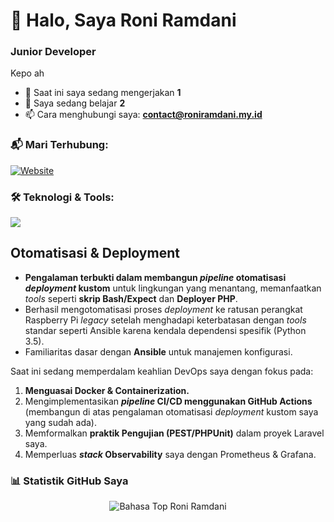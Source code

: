 # 👋 Halo, Saya Roni Ramdani
### Junior Developer

Kepo ah


* 🔭 Saat ini saya sedang mengerjakan **1**
* 🌱 Saya sedang belajar **2**
* 📫 Cara menghubungi saya: **contact@roniramdani.my.id**

### 📬 Mari Terhubung:
<p align="left">
  <a href="https://roniramdani.my.id" target="_blank">
    <img src="https://img.shields.io/badge/Website-555555?style=for-the-badge&logo=globe&logoColor=white" alt="Website"/>
  </a>
</p>

### 🛠️ Teknologi & Tools:
<p align="left">
  <img src="https://skillicons.dev/icons?i=html,css,js,vue,python,py,flask,php,laravel,linux,debian,ubuntu,raspberrypi,windows,docker,git,github,githubactions,gitlab,vite,tailwind,notion,npm,mysql,postgres,sqlite,supabase,ansible,linux,nginx,bash,postman,alpinejs,powershell,prometheus,grafana,cloudflare,vscode," />
</p>

## Otomatisasi & Deployment

- **Pengalaman terbukti dalam membangun *pipeline* otomatisasi *deployment* kustom** untuk lingkungan yang menantang, memanfaatkan *tools* seperti **skrip Bash/Expect** dan **Deployer PHP**.
- Berhasil mengotomatisasi proses *deployment* ke ratusan perangkat Raspberry Pi *legacy* setelah menghadapi keterbatasan dengan *tools* standar seperti Ansible karena kendala dependensi spesifik (Python 3.5).
- Familiaritas dasar dengan **Ansible** untuk manajemen konfigurasi.

Saat ini sedang memperdalam keahlian DevOps saya dengan fokus pada:
1.  **Menguasai Docker & Containerization.**
2.  Mengimplementasikan ***pipeline* CI/CD menggunakan GitHub Actions** (membangun di atas pengalaman otomatisasi *deployment* kustom saya yang sudah ada).
3.  Memformalkan **praktik Pengujian (PEST/PHPUnit)** dalam proyek Laravel saya.
4.  Memperluas ***stack* Observability** saya dengan Prometheus & Grafana.
### 📊 Statistik GitHub Saya
<p align="center">
  <img src="https://github-readme-stats.vercel.app/api/top-langs/?username=noirdevs&layout=compact&theme=onedark&hide_border=true" alt="Bahasa Top Roni Ramdani" />
</p>
